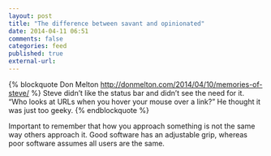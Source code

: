 ```yaml
---
layout: post
title: "The difference between savant and opinionated"
date: 2014-04-11 06:51
comments: false
categories: feed
published: true
external-url:
---
```

 {% blockquote Don Melton http://donmelton.com/2014/04/10/memories-of-steve/ %}
 Steve didn’t like the status bar and didn’t see the need for it. “Who looks at URLs when you hover your mouse over a link?” He thought it was just too geeky.
{% endblockquote %}

Important to remember that how you approach something is not the same way others approach it. Good software has an adjustable grip, whereas poor software assumes all users are the same.

<!--more-->
